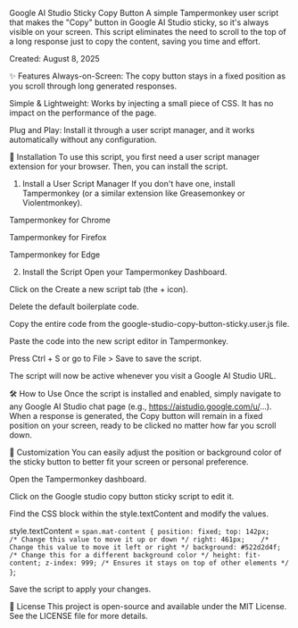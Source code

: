 Google AI Studio Sticky Copy Button
A simple Tampermonkey user script that makes the "Copy" button in Google AI Studio sticky, so it's always visible on your screen. This script eliminates the need to scroll to the top of a long response just to copy the content, saving you time and effort.

Created: August 8, 2025

✨ Features
Always-on-Screen: The copy button stays in a fixed position as you scroll through long generated responses.

Simple & Lightweight: Works by injecting a small piece of CSS. It has no impact on the performance of the page.

Plug and Play: Install it through a user script manager, and it works automatically without any configuration.

🚀 Installation
To use this script, you first need a user script manager extension for your browser. Then, you can install the script.

1. Install a User Script Manager
If you don't have one, install Tampermonkey (or a similar extension like Greasemonkey or Violentmonkey).

Tampermonkey for Chrome

Tampermonkey for Firefox

Tampermonkey for Edge

2. Install the Script
Open your Tampermonkey Dashboard.

Click on the Create a new script tab (the + icon).

Delete the default boilerplate code.

Copy the entire code from the google-studio-copy-button-sticky.user.js file.

Paste the code into the new script editor in Tampermonkey.

Press Ctrl + S or go to File > Save to save the script.

The script will now be active whenever you visit a Google AI Studio URL.

🛠️ How to Use
Once the script is installed and enabled, simply navigate to any Google AI Studio chat page (e.g., https://aistudio.google.com/u/...). When a response is generated, the Copy button will remain in a fixed position on your screen, ready to be clicked no matter how far you scroll down.

🎨 Customization
You can easily adjust the position or background color of the sticky button to better fit your screen or personal preference.

Open the Tampermonkey dashboard.

Click on the Google studio copy button sticky script to edit it.

Find the CSS block within the style.textContent and modify the values.

style.textContent = `
span.mat-content {
    position: fixed;
    top: 142px;      /* Change this value to move it up or down */
    right: 461px;    /* Change this value to move it left or right */
    background: #522d2d4f; /* Change this for a different background color */
    height: fit-content;
    z-index: 999; /* Ensures it stays on top of other elements */
}
`;

Save the script to apply your changes.

📄 License
This project is open-source and available under the MIT License. See the LICENSE file for more details.
